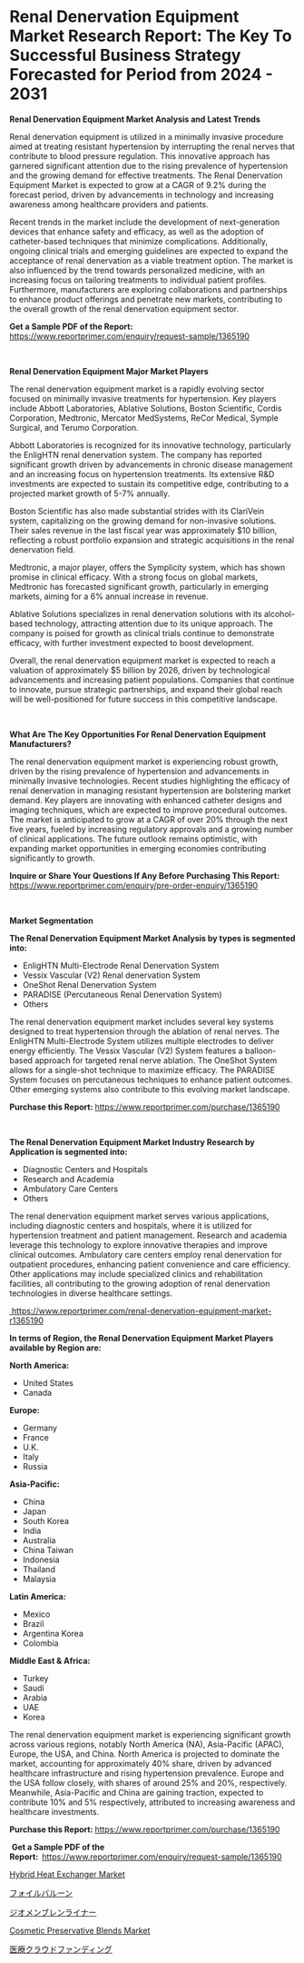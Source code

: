 <p><h1>Renal Denervation Equipment Market Research Report: The Key To Successful Business Strategy Forecasted for Period from 2024 - 2031</h1></p><p><strong>Renal Denervation Equipment Market Analysis and Latest Trends</strong></p>
<p><p>Renal denervation equipment is utilized in a minimally invasive procedure aimed at treating resistant hypertension by interrupting the renal nerves that contribute to blood pressure regulation. This innovative approach has garnered significant attention due to the rising prevalence of hypertension and the growing demand for effective treatments. The Renal Denervation Equipment Market is expected to grow at a CAGR of 9.2% during the forecast period, driven by advancements in technology and increasing awareness among healthcare providers and patients.</p><p>Recent trends in the market include the development of next-generation devices that enhance safety and efficacy, as well as the adoption of catheter-based techniques that minimize complications. Additionally, ongoing clinical trials and emerging guidelines are expected to expand the acceptance of renal denervation as a viable treatment option. The market is also influenced by the trend towards personalized medicine, with an increasing focus on tailoring treatments to individual patient profiles. Furthermore, manufacturers are exploring collaborations and partnerships to enhance product offerings and penetrate new markets, contributing to the overall growth of the renal denervation equipment sector.</p></p>
<p><strong>Get a Sample PDF of the Report:&nbsp;</strong> <a href="https://www.reportprimer.com/enquiry/request-sample/1365190">https://www.reportprimer.com/enquiry/request-sample/1365190</a></p>
<p>&nbsp;</p>
<p><strong>Renal Denervation Equipment Major Market Players</strong></p>
<p><p>The renal denervation equipment market is a rapidly evolving sector focused on minimally invasive treatments for hypertension. Key players include Abbott Laboratories, Ablative Solutions, Boston Scientific, Cordis Corporation, Medtronic, Mercator MedSystems, ReCor Medical, Symple Surgical, and Terumo Corporation. </p><p>Abbott Laboratories is recognized for its innovative technology, particularly the EnligHTN renal denervation system. The company has reported significant growth driven by advancements in chronic disease management and an increasing focus on hypertension treatments. Its extensive R&D investments are expected to sustain its competitive edge, contributing to a projected market growth of 5-7% annually.</p><p>Boston Scientific has also made substantial strides with its ClariVein system, capitalizing on the growing demand for non-invasive solutions. Their sales revenue in the last fiscal year was approximately $10 billion, reflecting a robust portfolio expansion and strategic acquisitions in the renal denervation field. </p><p>Medtronic, a major player, offers the Symplicity system, which has shown promise in clinical efficacy. With a strong focus on global markets, Medtronic has forecasted significant growth, particularly in emerging markets, aiming for a 6% annual increase in revenue.</p><p>Ablative Solutions specializes in renal denervation solutions with its alcohol-based technology, attracting attention due to its unique approach. The company is poised for growth as clinical trials continue to demonstrate efficacy, with further investment expected to boost development.</p><p>Overall, the renal denervation equipment market is expected to reach a valuation of approximately $5 billion by 2026, driven by technological advancements and increasing patient populations. Companies that continue to innovate, pursue strategic partnerships, and expand their global reach will be well-positioned for future success in this competitive landscape.</p></p>
<p>&nbsp;</p>
<p><strong>What Are The Key Opportunities For Renal Denervation Equipment Manufacturers?</strong></p>
<p><p>The renal denervation equipment market is experiencing robust growth, driven by the rising prevalence of hypertension and advancements in minimally invasive technologies. Recent studies highlighting the efficacy of renal denervation in managing resistant hypertension are bolstering market demand. Key players are innovating with enhanced catheter designs and imaging techniques, which are expected to improve procedural outcomes. The market is anticipated to grow at a CAGR of over 20% through the next five years, fueled by increasing regulatory approvals and a growing number of clinical applications. The future outlook remains optimistic, with expanding market opportunities in emerging economies contributing significantly to growth.</p></p>
<p><strong>Inquire or Share Your Questions If Any Before Purchasing This Report:</strong> <a href="https://www.reportprimer.com/enquiry/pre-order-enquiry/1365190">https://www.reportprimer.com/enquiry/pre-order-enquiry/1365190</a></p>
<p>&nbsp;</p>
<p><strong>Market Segmentation</strong></p>
<p><strong>The Renal Denervation Equipment Market Analysis by types is segmented into:</strong></p>
<p><ul><li>EnligHTN Multi-Electrode Renal Denervation System</li><li>Vessix Vascular (V2) Renal denervation System</li><li>OneShot Renal Denervation System</li><li>PARADISE (Percutaneous Renal Denervation System)</li><li>Others</li></ul></p>
<p><p>The renal denervation equipment market includes several key systems designed to treat hypertension through the ablation of renal nerves. The EnligHTN Multi-Electrode System utilizes multiple electrodes to deliver energy efficiently. The Vessix Vascular (V2) System features a balloon-based approach for targeted renal nerve ablation. The OneShot System allows for a single-shot technique to maximize efficacy. The PARADISE System focuses on percutaneous techniques to enhance patient outcomes. Other emerging systems also contribute to this evolving market landscape.</p></p>
<p><strong>Purchase this Report:&nbsp;</strong><a href="https://www.reportprimer.com/purchase/1365190">https://www.reportprimer.com/purchase/1365190</a></p>
<p>&nbsp;</p>
<p><strong>The Renal Denervation Equipment Market Industry Research by Application is segmented into:</strong></p>
<p><ul><li>Diagnostic Centers and Hospitals</li><li>Research and Academia</li><li>Ambulatory Care Centers</li><li>Others</li></ul></p>
<p><p>The renal denervation equipment market serves various applications, including diagnostic centers and hospitals, where it is utilized for hypertension treatment and patient management. Research and academia leverage this technology to explore innovative therapies and improve clinical outcomes. Ambulatory care centers employ renal denervation for outpatient procedures, enhancing patient convenience and care efficiency. Other applications may include specialized clinics and rehabilitation facilities, all contributing to the growing adoption of renal denervation technologies in diverse healthcare settings.</p></p>
<p><a href="https://www.reportprimer.com/renal-denervation-equipment-market-r1365190">&nbsp;https://www.reportprimer.com/renal-denervation-equipment-market-r1365190</a></p>
<p><strong>In terms of Region, the Renal Denervation Equipment Market Players available by Region are:</strong></p>
<p>
    <p> <strong> North America: </strong>
        <ul>
            <li>United States</li>
            <li>Canada</li>
        </ul>
        </p> 
    <p> <strong> Europe: </strong>
        <ul>
            <li>Germany</li>
            <li>France</li>
            <li>U.K.</li>
            <li>Italy</li>
            <li>Russia</li>
        </ul>
        </p> 
    <p> <strong> Asia-Pacific: </strong>
        <ul>
            <li>China</li>
            <li>Japan</li>
            <li>South Korea</li>
            <li>India</li>
            <li>Australia</li>
            <li>China Taiwan</li>
            <li>Indonesia</li>
            <li>Thailand</li>
            <li>Malaysia</li>
        </ul>
        </p> 
    <p> <strong> Latin America: </strong>
        <ul>
            <li>Mexico</li>
            <li>Brazil</li>
            <li>Argentina Korea</li>
            <li>Colombia</li>
        </ul>
        </p> 
    <p> <strong> Middle East & Africa: </strong>
        <ul>
            <li>Turkey</li>
            <li>Saudi</li>
            <li>Arabia</li>
            <li>UAE</li>
            <li>Korea</li>
        </ul>
    </p>
    </p>
<p><p>The renal denervation equipment market is experiencing significant growth across various regions, notably North America (NA), Asia-Pacific (APAC), Europe, the USA, and China. North America is projected to dominate the market, accounting for approximately 40% share, driven by advanced healthcare infrastructure and rising hypertension prevalence. Europe and the USA follow closely, with shares of around 25% and 20%, respectively. Meanwhile, Asia-Pacific and China are gaining traction, expected to contribute 10% and 5% respectively, attributed to increasing awareness and healthcare investments.</p></p>
<p><strong>Purchase this Report: </strong><a href="https://www.reportprimer.com/purchase/1365190">https://www.reportprimer.com/purchase/1365190</a></p>
<p>&nbsp;<strong>Get a Sample PDF of the Report:&nbsp;&nbsp;</strong><a href="https://www.reportprimer.com/enquiry/request-sample/1365190">https://www.reportprimer.com/enquiry/request-sample/1365190</a></p>
<p><strong></strong></p>
<p><p><a href="https://www.linkedin.com/pulse/what-driving-global-hybrid-heat-exchanger-market-dive-0sgsc?trackingId=QcgSKGuyQpyFNW17xNlgSw%3D%3D">Hybrid Heat Exchanger Market</a></p><p><a href="https://medium.com/@giygjksk10/%E3%83%95%E3%82%A9%E3%82%A4%E3%83%AB%E3%83%90%E3%83%AB%E3%83%BC%E3%83%B3%E5%B8%82%E5%A0%B4%E3%81%AE%E5%BF%85%E9%A0%88%E6%83%85%E5%A0%B1-%E4%B8%BB%E8%A6%81%E5%B8%82%E5%A0%B4%E3%83%97%E3%83%AC%E3%83%BC%E3%83%A4%E3%83%BC-%E9%9C%80%E8%A6%81%E3%83%89%E3%83%A9%E3%82%A4%E3%83%90%E3%83%BC-2024%E5%B9%B4%E3%81%8B%E3%82%892031%E5%B9%B4%E3%81%BE%E3%81%A7%E3%81%AEroi%E3%81%AE%E6%BD%9C%E5%9C%A8%E8%83%BD%E5%8A%9B%E3%81%AE%E4%BA%88%E6%B8%AC-2adfcb8519f5?postPublishedType=repub">フォイルバルーン</a></p><p><a href="https://medium.com/@giygjksk10/%E3%82%B8%E3%82%AA%E3%83%A1%E3%83%B3%E3%83%96%E3%83%AC%E3%83%B3%E3%83%A9%E3%82%A4%E3%83%8A%E3%83%BC%E3%81%AB%E9%96%A2%E3%81%99%E3%82%8B%E3%82%B0%E3%83%AD%E3%83%BC%E3%83%90%E3%83%AB%E3%81%AA%E8%A6%96%E7%82%B9-%E5%B8%82%E5%A0%B4%E3%81%AE%E3%83%88%E3%83%AC%E3%83%B3%E3%83%89-%E8%AA%B2%E9%A1%8C-%E4%BA%88%E6%B8%AC-2024%E5%B9%B4-2031%E5%B9%B4-5d555bc87294">ジオメンブレンライナー</a></p><p><a href="https://issuu.com/reportprime-2/docs/cosmetic-preservative-blends-market_6307adcbee4cdf">Cosmetic Preservative Blends Market</a></p><p><a href="https://github.com/lababdou/Market-Research-Report-List-6/blob/main/248550113666.md">医療クラウドファンディング</a></p></p>